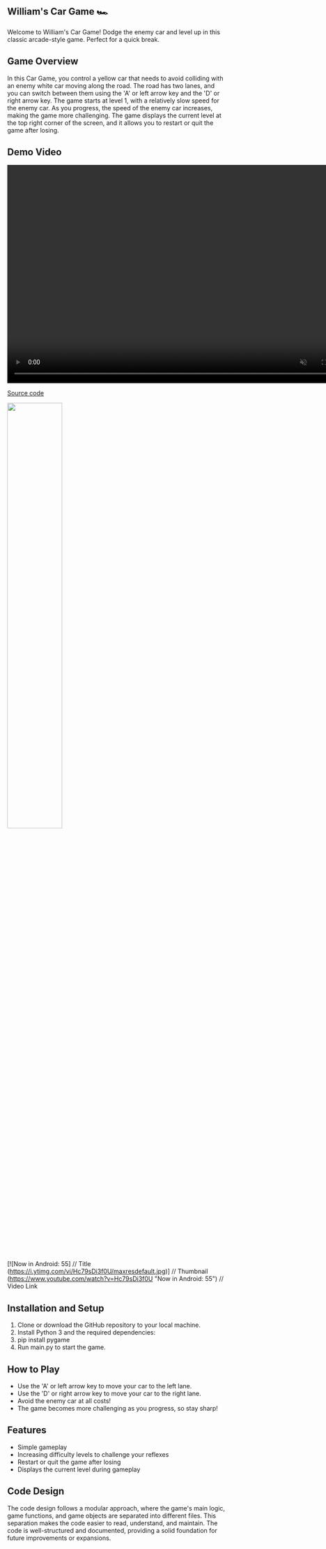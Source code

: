 ## William's Car Game 🏎️

Welcome to William's Car Game!  Dodge the enemy car and level up in this classic arcade-style game. Perfect for a quick break.


## Game Overview

In this Car Game, you control a yellow car that needs to avoid colliding with an enemy white car moving along the road. The road has two lanes, and you can switch between them using the 'A' or left arrow key and the 'D' or right arrow key. The game starts at level 1, with a relatively slow speed for the enemy car. As you progress, the speed of the enemy car increases, making the game more challenging. The game displays the current level at the top right corner of the screen, and it allows you to restart or quit the game after losing.


## Demo Video

  <video controls="" width="800" height="500" muted="" loop="" autoplay="">
<source src="https://user-images.githubusercontent.com/71844869/234753253-e46dce89-da65-477e-91cf-7e462f7b9e1b.mp4" type="video/mp4">
</video>


[Source code](https://github.com/JanWilliamHaug/FirstGamePyGame "Source code")



[<img src="https://i.ytimg.com/vi/Hc79sDi3f0U/maxresdefault.jpg" width="50%">](https://www.youtube.com/watch?v=4_7d0Cy8UNo "Now in Android: 55")


[![Now in Android: 55]          // Title
(https://i.ytimg.com/vi/Hc79sDi3f0U/maxresdefault.jpg)] // Thumbnail
(https://www.youtube.com/watch?v=Hc79sDi3f0U "Now in Android: 55")    // Video Link

## Installation and Setup
1. Clone or download the GitHub repository to your local machine.
2. Install Python 3 and the required dependencies:
3. pip install pygame
4. Run main.py to start the game.

## How to Play
* Use the 'A' or left arrow key to move your car to the left lane.
* Use the 'D' or right arrow key to move your car to the right lane.
* Avoid the enemy car at all costs!
* The game becomes more challenging as you progress, so stay sharp!

## Features
* Simple gameplay
* Increasing difficulty levels to challenge your reflexes
* Restart or quit the game after losing
* Displays the current level during gameplay

## Code Design

The code design follows a modular approach, where the game's main logic, game functions, and game objects are separated into different files. This separation makes the code easier to read, understand, and maintain. The code is well-structured and documented, providing a solid foundation for future improvements or expansions.
